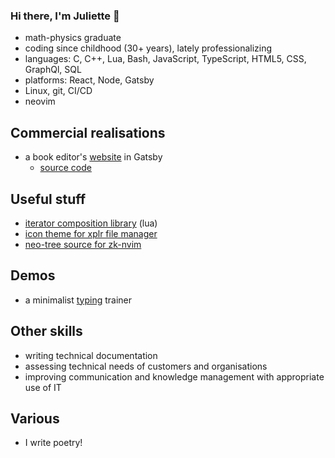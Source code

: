 ### Hi there, I'm Juliette 👋

- math-physics graduate
- coding since childhood (30+ years), lately professionalizing
- languages: C, C++, Lua, Bash, JavaScript, TypeScript, HTML5, CSS, GraphQl, SQL
- platforms: React, Node, Gatsby
- Linux, git, CI/CD
- neovim

## Commercial realisations

- a book editor's [website](https://www.oiedecravan.com) in Gatsby
  - [source code](https://gitlab.com/oiedecravan-groupe/oiedecravan-groupe.gitlab.io)

## Useful stuff

- [iterator composition library](https://github.com/prncss-xyz/flua) (lua)
- [icon theme for xplr file manager](https://github.com/prncss-xyz/icons.xplr)
- [neo-tree source for zk-nvim](https://github.com/prncss-xyz/neo-tree-zk.nvim)

## Demos

- a minimalist [typing](https://prncss-xyz.github.io/keytrainer/) trainer

## Other skills

- writing technical documentation
- assessing technical needs of customers and organisations
- improving communication and knowledge management with appropriate use of IT

## Various

- I write poetry!
